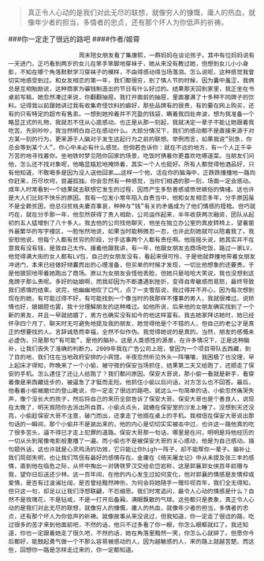 > 真正令人心动的是我们对此无尽的联想，就像穷人的慷慨，庸人的热血，就像年少者的担当，多情者的忠贞，还有那个坏人为你低声的祈祷。

###你一定走了很远的路吧
####作者/姬霄

						周末陪女朋友看了集康熙，一群妈妈在谈论孩子。其中有位妈妈说有一天进门，正巧看到两岁的女儿在笨手笨脚地穿袜子，她从来没有教过她，但想到女儿小小身影，不知在哪个角落默默学习穿袜子的模样，不由得感动得当场落泪。怎么说呢，这种感觉我曾切实地感受到过。和女友相恋的第一年，我们都很穷，到了情人节的时候，因为囊中羞涩，我俩总是互相勉励说，这种商家为骗钱制造出的节日有什么好过的。结果那天回到家里，我正坐在书桌前写稿，她忽然凑过来说，你翻翻抽屉。我打开面前的抽屉，里面塞满了十多种不同牌子的饮料。记得我以前跟她讲过我有收集奇怪饮料的癖好，那些品牌有的很贵，有的要在网上购买，还有的只有特定的超市有售卖。一想到她拎着并不充盈的钱袋，瞒着我四处奔波，想为我准备一个略显正式的礼物，我就忍不住从心底感动。也正是从那一刻起，我就决定一辈子不能让她跟着我吃苦。先别吵吵，我当然明白自己在感动什么。大部分情况下，我们的感动都不是直接来源于对方某一刻的行为，更来源于人脑对于发生这起行为之前的联想。举例而言，如果我说“别急，你总会等到某个人”，你心中未必有什么感觉。但倘若告诉你：就在不远的地方，有一个人正千辛万苦的地寻找着你。坐地铁时梦见陪你回家的场景，吃饭时猜着你更喜欢吃哪道菜。当朋友们问他，怎么还不找对象呢，他略显尴尬地掩饰着，其实一个人也挺好。所有人都觉得他酒品好，只有他知道，不敢喝多是因为没人送他回家……这样一个他，活在你的脑海中，正跌跌撞撞地一路向你赶来，历尽坎坷，尝遍孤独。你会忽然有一种感觉，当你们相遇的那一刻，场面一定会感动。成年人时常看到一个结果就去联想它发生的过程，因而产生多愁善感或愤世嫉俗的情绪。这也许是大人们比较不快乐的原因。我有一位发小常年陷入自责当中，他和女友相恋多年，分手原因虽不是全赖贫困，但总归贫贱夫妻百事哀，种种与“钱”有关的矛盾成为了他们情感的桎梏。但巧就巧在，就在分手那一年，他忽然获得了贵人相助，公司运作起来，半年收获两次融资，团队从起初的五人猛增到了八十多人。我去他的公司找他聊天，他坐在独立办公室的真皮转椅上，望着窗外最繁华的写字楼区，一脸怅然地说，如果当时能稍微忍一忍，也许此刻她就可以陪着我了。我安慰他说，但每个人都有贫穷的阶段，分手这事两个人都有责任啊。他摇摇头说，她其实并不在意我有没有钱，是我自己太作。接着他跟我讲，有一年，他跟女朋友去商场吃饭，路过一家LV，他觉得满大街的女人都有LV包，自己的女朋友没有，看起来很可怜，于是他就莽撞地带着女朋友冲进门，本来已经做好倾囊而出的心理准备，但买单的时候才发现，一切比他想象的还要贵。于是他狼狈地带着她跑出了商场。原以为女朋友会怪他丢脸，但她只是哈哈大笑说，我也没想到这鬼牌子那么贵呢。多好的姑娘啊，而我却因为不断遭遇到挫折，变得自卑敏感而易怒，最终导致我们感情的结束。说完，他幽幽地叹了口气，点了一支雪茄说，我过得并不开心，因为每次想到现在的她，有可能过得不好，有可能找到一个像当时的我那样不懂事的男人，我就很难过。说矫情也好，娘娘腔也罢，我十分理解朋友的这种难过。如他所说，后来他的女朋友确实找到了一个新的男友，并且一早就结婚了，男方也确实没有如今的他这样富有。我去她家拜访她时，她已经怀孕四个月了，聊天时无可避免地提及我的朋友，她觉得他是个不错的人，但自己的老公才是真正的想要找的人。言辞诚恳而幸福，全然不似作伪。我觉得她说的是真的。当然，朋友的感慨未必虚伪，只是那句“有可能”，是他的脑补。这是人类感性的源泉，在许多情况下，正是这种脑补，让我们丧失了准确的判断力。2009年我在广告公司上班，曾因为一个项目带队去西藏，到了目的地，我们住在当地政府安排的小宾馆。半夜忽然听见外头一阵嚷嚷，我困极了也没理，早上起床才得知，昨晚来了一个小偷，被守夜的保安当场抓住，结果第二天又给跑了，还顺走了保安的手机。怎么逮住了还让人给跑了？我们都问原因。保安大哥说，那小偷一看就是新手，看穿着像是来西藏徒步的，被逼急了才铤而走险。他抓住小偷以后问话，对方怎么也不回答。最后，他看着小偷被磨烂的登山靴说，你一定走了很远的路吧。就这么一句简单的话，小偷忽然痛哭失声，像个没长大的孩子，然后将自己的来历全部告诉了保安大哥。保安大哥也是个善良人，说现在太晚了，明天我陪你去派出所自首。小偷点点头，就蜷在保安室的沙发上睡了。没想到天还没亮，小偷趁保安大哥不注意，破门而出，还拿走了他搁在桌上的手机。我相信在保安大哥说出那句话的一瞬间，那个小偷并不是装出来的，他的内心是切切实实被击中过，也许这一路他真的吃了很多苦头，逼不得已才走上犯罪的道路。保安大哥那一句话，哪里是在问，明明是将他经历的一切从头到尾像电影般重播了一遍。而小偷也不是被保安大哥的关心感动，他是为自己感动。插句题外话，这也许就是心灵鸡汤的功效，它只能让你high一阵子，却不能帮你一辈子。脑补让我们局部失明，也让我们笃信有最好的感情存在。金庸在《倚天屠龙记》中从未提及张三丰的感情，直到他在临危之际，从怀中掏出一对铸铁罗汉交给俞岱岩称，这是郭襄郭女侠百年前赠与我，望你日后送还少林。这一百年间，在他的内心发生过如何变化，他对郭襄的情感是友情抑或爱情，是否有过波澜壮阔，是否曾经黯然神伤，为何会将她随手一赠珍视百年，我们全无得知，但只这一句，却足以让我们浮想联翩，不忍细思。我们时常追问，最令人心动的情感是什么？自然不是玫瑰花，不是钻戒，不是一打开后备厢，满眼飘散的气球。这些都只是表象，真正令人心动的是我们对此无尽的联想，就像穷人的慷慨，庸人的热血，就像年少者的担当，多情者的忠贞，还有那个坏人为你低声的祈祷。就像故事从来没说过，但我知道，你一定走了很远的路，吃过很多的苦才来到他面前吧，不然的话，他只不过多看了你一眼，你怎么眼眶就红了。我还知道，你也一定跟着她走了很久吧，不然的话，她在角落里黯然一笑，你怎么心就碎了。但愿你今后都好，能鼓起勇气做一个不那么容易被感动的人，因为越敏感的人，来的路上就越苦楚。而这些，回想你一路是怎样走过来的，你一定都知道。			  		